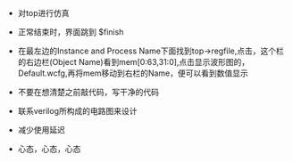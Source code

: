 - 对top进行仿真
- 正常结束时，界面跳到 $finish
- 在最左边的Instance and Process Name下面找到top->regfile,点击，这个栏的右边栏(Object Name)看到mem[0:63,31:0],点击显示波形图的，Default.wcfg,再将mem移动到右栏的Name，便可以看到数值显示




- 不要在想清楚之前敲代码，写干净的代码
- 联系verilog所构成的电路图来设计
- 减少使用延迟
- 心态，心态，心态
